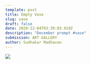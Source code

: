 ```yaml
---
template: post
title: Empty Vase
slug: vase
draft: false
date: 2020-12-04T03:39:03.919Z
description: "December prompt #vase"
submission: ART GALLERY
author: Sudhakar Madhavan
---
```

![](/media/128050521_4080670525296281_8509533185158814711_o.jpg)